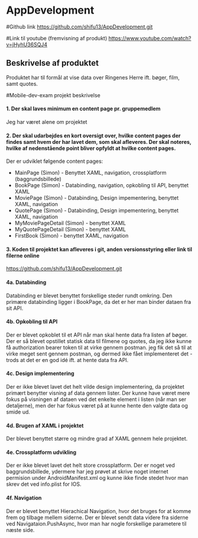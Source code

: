 # AppDevelopment
 
#Github link
https://github.com/shifu13/AppDevelopment.git

#Link til youtube (fremvisning af produkt)
https://www.youtube.com/watch?v=jHyhU36SQJ4

## Beskrivelse af produktet
Produktet har til formål at vise data over Ringenes Herre ift. bøger, film, samt quotes.

#Mobile-dev-exam projekt beskrivelse 

#### 1. Der skal laves minimum en content page pr. gruppemedlem
Jeg har været alene om projektet

#### 2. Der skal udarbejdes en kort oversigt over, hvilke content pages der findes samt hvem der har lavet dem, som skal afleveres. Der skal noteres, hvilke af nedenstående point bliver opfyldt at hvilke content pages.
Der er udviklet følgende content pages:
* MainPage (Simon) - Benyttet XAML, navigation, crossplatform (baggrundsbillede)
* BookPage (Simon) - Databinding, navigation, opkobling til API, benyttet XAML
* MoviePage (Simon) - Databinding, Design impementering, benyttet XAML, navigation
* QuotePage (Simon) - Databinding, Design impementering, benyttet XAML, navigation
* MyMoviePageDetail (Simon) - benyttet XAML
* MyQuotePageDetail (Simon) - benyttet XAML
* FirstBook (Simon) - benyttet XAML, navigation

#### 3. Koden til projektet kan afleveres i git, anden versionsstyring eller link til filerne online
https://github.com/shifu13/AppDevelopment.git

#### 4a. Databinding
Databinding er blevet benyttet forskellige steder rundt omkring. Den primære databinding ligger i BookPage, da det er her man binder dataen fra sit API.

#### 4b. Opkobling til API
Der er blevet opkoblet til et API når man skal hente data fra listen af bøger. Der er så blevet opstillet statisk data til filmene og quotes, da jeg ikke kunne få authorization bearer token til at virke gennem postman. jeg fik det så til at virke meget sent gennem postman, og dermed ikke fået implementeret det - trods at det er en god idé ift. at hente data fra API.

#### 4c. Design implementering
Der er ikke blevet lavet det helt vilde design implementering, da projektet primært benytter visning af data gennem lister. Der kunne have været mere fokus på visningen af dataen ved det enkelte element i listen (når man ser detaljerne), men der har fokus været på at kunne hente den valgte data og smide ud.

#### 4d. Brugen af XAML i projektet
Der blevet benyttet større og mindre grad af XAML gennem hele projektet.

#### 4e. Crossplatform udvikling
Der er ikke blevet lavet det helt store crossplatform. Der er noget ved baggrundsbillede, ydermere har jeg prøvet at skrive noget internet permision under AndroidManifest.xml og kunne ikke finde stedet hvor man skrev det ved info.plist for IOS.

#### 4f. Navigation
Der er blevet benyttet Hierachical Navigation, hvor det bruges for at komme frem og tilbage mellem siderne. Der er blevet sendt data videre fra siderne ved Navigataion.PushAsync, hvor man har nogle forskellige parametere til næste side.
